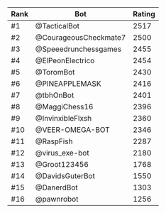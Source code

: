 Rank|Bot|Rating
---|---|---
#1|@TacticalBot|2517
#2|@CourageousCheckmate7|2500
#3|@Speeedrunchessgames|2455
#4|@ElPeonElectrico|2454
#5|@ToromBot|2430
#6|@PINEAPPLEMASK|2416
#7|@tbhOnBot|2401
#8|@MaggiChess16|2396
#9|@InvinxibleFlxsh|2360
#10|@VEER-OMEGA-BOT|2346
#11|@RaspFish|2287
#12|@virus_exe-bot|2180
#13|@Groot123456|1768
#14|@DavidsGuterBot|1550
#15|@DanerdBot|1303
#16|@pawnrobot|1256
